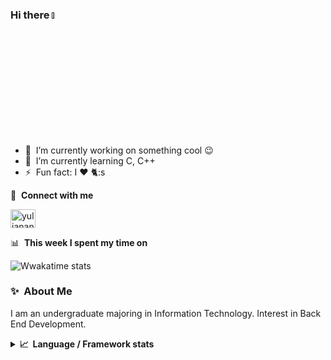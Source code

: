 ### Hi there <a href=""><img src="https://media.giphy.com/media/hvRJCLFzcasrR4ia7z/giphy.gif" width="5%"></a>

- 🔭 &nbsp;I’m currently working on something cool :wink:
- 🌱 &nbsp;I’m currently learning C, C++
- ⚡ &nbsp;Fun fact: I :heart: 🐈:s

🔗 &nbsp;**Connect with me**
<p align="left">
<a href="https://linkedin.com/in/yuliananurhanifah/" target="blank"><img align="center" src="https://raw.githubusercontent.com/rahuldkjain/github-profile-readme-generator/master/src/images/icons/Social/linked-in-alt.svg" alt="yuliananurhanifah" height="30" width="40" /></a>

📊 &nbsp;**This week I spent my time on**

![Wwakatime stats](https://github-readme-stats-taupe-two.vercel.app/api/wakatime?username=yuliananurhanifah&hide_title=true&hide_border=true&langs_count=5&bg_color=00000000&text_color=777)

### ✨&nbsp; About Me

I am an undergraduate majoring in Information Technology. Interest in Back End Development.

<details>
  <summary><b>📈&nbsp;&nbsp;Language&nbsp;/&nbsp;Framework stats</b></summary>
  <br/>
  <a href='https://profile.codersrank.io/user/yuliananurhanifah/'>
  <img src='http://cr-skills-chart-widget.azurewebsites.net/api/api?username=yuliananurhanifah&padding=30&skills=angular,batchfile,c,C%23,coffeescript,dart,go,html,json,java,javascript,less,mysql,php,pandas,perl,python,reactjs,scss,shell,svelte,swift,typescript,vue'>
  </a>

</details>
